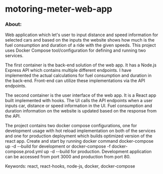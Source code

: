 # motoring-meter-web-app

### About:
Web application which let's user to input distance and speed information for selected cars and based on the inputs the website shows how much is the fuel consumption and duration of a ride with the given speeds. This project uses Docker Compose tool/configuration for defining and running two services. 

The first container is the back-end solution of the web app. It has a Node.js Express API which contains multiple different endpoints. I have implemented the actual calculations for fuel consumption and duration in the back-end. Front-end can utilize these implementations via the API endpoints. 

The second container is the user interface of the web app. It is a React app built implemented with hooks. The UI calls the API endpoints when a user inputs car, distance or speed information in the UI. Fuel consumption and duration information on the website is updated based on the response from the API. 

The project contains two docker compose configurations, one for development usage with hot reload implementation on both of the services and one for production deployment which builds optimized version of the react app. Create and start by running docker command docker-compose up -d --build for development or docker-compose -f docker-compose.prod.yml up -d --build for production. Development application can be accessed from port 3000 and production from port 80.

Keywords: react, react-hooks, node-js, docker, docker-compose